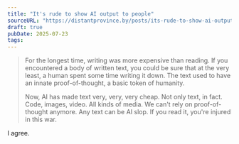 ```yaml
---
title: "It's rude to show AI output to people"
sourceURL: "https://distantprovince.by/posts/its-rude-to-show-ai-output-to-people/?ref=sidebar"
draft: true
pubDate: 2025-07-23
tags: 
---
```


> For the longest time, writing was more expensive than reading. If you encountered a body of written text, you could be sure that at the very least, a human spent some time writing it down. The text used to have an innate proof-of-thought, a basic token of humanity.
> 
> Now, AI has made text very, very, very cheap. Not only text, in fact. Code, images, video. All kinds of media. We can't rely on proof-of-thought anymore. Any text can be AI slop. If you read it, you're injured in this war.

I agree.
